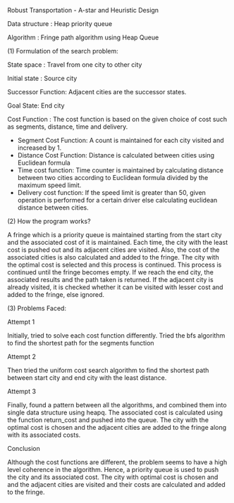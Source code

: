 Robust Transportation - A-star and Heuristic Design

Data structure : Heap priority queue

Algorithm : Fringe path algorithm using Heap Queue

(1) Formulation of the search problem: 

State space : Travel from one city to other city

Initial state : Source city

Successor Function: Adjacent cities are the successor states.

Goal State: End city

Cost Function : The cost function is based on the given choice of cost such as segments, distance, time and delivery.
-	Segment Cost Function: A count is maintained for each city visited and increased by 1.
-	Distance Cost Function: Distance is calculated between cities using Euclidean formula
-	Time cost function: Time counter is maintained by calculating distance between two cities according to Euclidean formula divided by the maximum speed limit.
-	Delivery cost function: If the speed limit is greater than 50, given operation is performed for a certain driver else calculating euclidean distance between cities.

(2) How the program works?

A fringe which is a priority queue is maintained starting from the start city and the associated cost of it is maintained. Each time, the city with the least cost is pushed out and its adjacent cities are visited. Also, the cost of the associated cities is also calculated and added to the fringe. The city with the optimal cost is selected and this process is continued. This process is continued until the fringe becomes empty. If we reach the end city, the associated results and the path taken is returned. If the adjacent city is already visited, it is checked whether it can be visited with lesser cost and added to the fringe, else ignored.

(3) Problems Faced:

Attempt 1

Initially, tried to solve each cost function differently. Tried the bfs algorithm to find the shortest path for the segments function

Attempt 2

Then tried the uniform cost search algorithm to find the shortest path between start city and end city with the least distance.

Attempt 3

Finally, found a pattern between all the algorithms, and combined them into single data structure using heapq. The associated cost is calculated using the function return_cost and pushed into the queue. The city with the optimal cost is chosen and the adjacent cities are added to the fringe along with its associated costs.

Conclusion

Although the cost functions are different, the problem seems to have a high level coherence in the algorithm. Hence, a priority queue is used to push the city and its associated cost. The city with optimal cost is chosen and and the adjacent cities are visited and their costs are calculated and added to the fringe.

